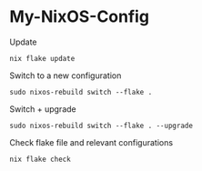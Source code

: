 # My-NixOS-Config

Update
```
nix flake update
```
Switch to a new configuration
```
sudo nixos-rebuild switch --flake .
```
Switch + upgrade
```
sudo nixos-rebuild switch --flake . --upgrade
```
Check flake file and relevant configurations
```
nix flake check
```
